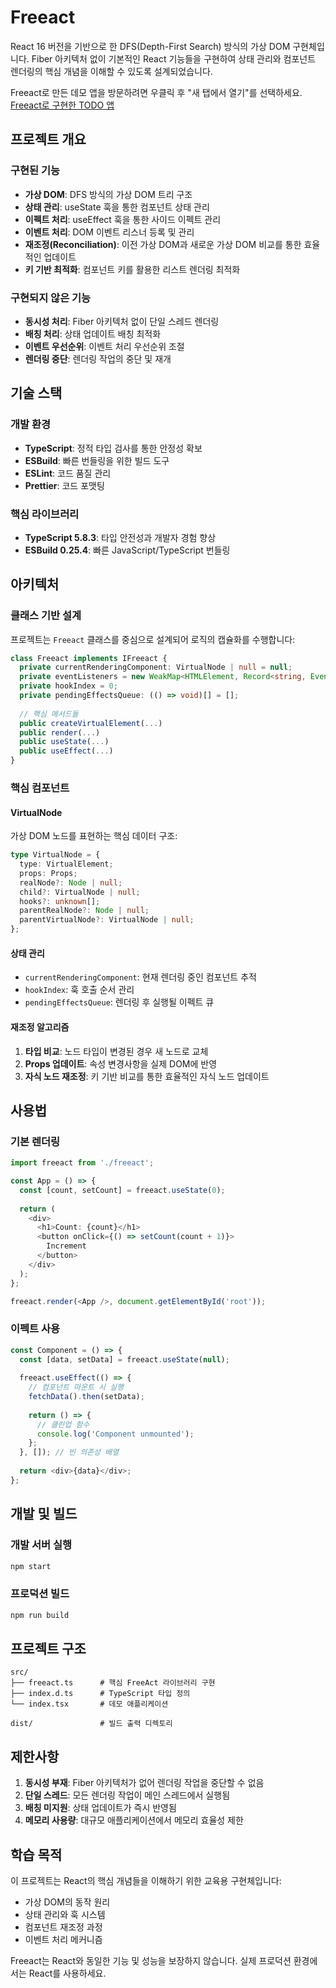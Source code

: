 # Freeact

React 16 버전을 기반으로 한 DFS(Depth-First Search) 방식의 가상 DOM 구현체입니다. Fiber 아키텍처 없이 기본적인 React 기능들을 구현하여 상태 관리와 컴포넌트 렌더링의 핵심 개념을 이해할 수 있도록 설계되었습니다.

Freeact로 만든 데모 앱을 방문하려면 우클릭 후 "새 탭에서 열기"를 선택하세요.
<a href="https://freeact.netlify.app/" target="_blank">Freeact로 구현한 TODO 앱</a>

## 프로젝트 개요

### 구현된 기능
- **가상 DOM**: DFS 방식의 가상 DOM 트리 구조
- **상태 관리**: useState 훅을 통한 컴포넌트 상태 관리
- **이펙트 처리**: useEffect 훅을 통한 사이드 이펙트 관리
- **이벤트 처리**: DOM 이벤트 리스너 등록 및 관리
- **재조정(Reconciliation)**: 이전 가상 DOM과 새로운 가상 DOM 비교를 통한 효율적인 업데이트
- **키 기반 최적화**: 컴포넌트 키를 활용한 리스트 렌더링 최적화

### 구현되지 않은 기능
- **동시성 처리**: Fiber 아키텍처 없이 단일 스레드 렌더링
- **배칭 처리**: 상태 업데이트 배칭 최적화
- **이벤트 우선순위**: 이벤트 처리 우선순위 조절
- **렌더링 중단**: 렌더링 작업의 중단 및 재개

## 기술 스택

### 개발 환경
- **TypeScript**: 정적 타입 검사를 통한 안정성 확보
- **ESBuild**: 빠른 번들링을 위한 빌드 도구
- **ESLint**: 코드 품질 관리
- **Prettier**: 코드 포맷팅

### 핵심 라이브러리
- **TypeScript 5.8.3**: 타입 안전성과 개발자 경험 향상
- **ESBuild 0.25.4**: 빠른 JavaScript/TypeScript 번들링

## 아키텍처

### 클래스 기반 설계
프로젝트는 `Freeact` 클래스를 중심으로 설계되어 로직의 캡슐화를 수행합니다:

```typescript
class Freeact implements IFreeact {
  private currentRenderingComponent: VirtualNode | null = null;
  private eventListeners = new WeakMap<HTMLElement, Record<string, EventListener>>();
  private hookIndex = 0;
  private pendingEffectsQueue: (() => void)[] = [];
  
  // 핵심 메서드들
  public createVirtualElement(...)
  public render(...)
  public useState(...)
  public useEffect(...)
}
```

### 핵심 컴포넌트

#### VirtualNode
가상 DOM 노드를 표현하는 핵심 데이터 구조:
```typescript
type VirtualNode = {
  type: VirtualElement;
  props: Props;
  realNode?: Node | null;
  child?: VirtualNode | null;
  hooks?: unknown[];
  parentRealNode?: Node | null;
  parentVirtualNode?: VirtualNode | null;
};
```

#### 상태 관리
- `currentRenderingComponent`: 현재 렌더링 중인 컴포넌트 추적
- `hookIndex`: 훅 호출 순서 관리
- `pendingEffectsQueue`: 렌더링 후 실행될 이펙트 큐

#### 재조정 알고리즘
1. **타입 비교**: 노드 타입이 변경된 경우 새 노드로 교체
2. **Props 업데이트**: 속성 변경사항을 실제 DOM에 반영
3. **자식 노드 재조정**: 키 기반 비교를 통한 효율적인 자식 노드 업데이트

## 사용법

### 기본 렌더링
```typescript
import freeact from './freeact';

const App = () => {
  const [count, setCount] = freeact.useState(0);
  
  return (
    <div>
      <h1>Count: {count}</h1>
      <button onClick={() => setCount(count + 1)}>
        Increment
      </button>
    </div>
  );
};

freeact.render(<App />, document.getElementById('root'));
```

### 이펙트 사용
```typescript
const Component = () => {
  const [data, setData] = freeact.useState(null);
  
  freeact.useEffect(() => {
    // 컴포넌트 마운트 시 실행
    fetchData().then(setData);
    
    return () => {
      // 클린업 함수
      console.log('Component unmounted');
    };
  }, []); // 빈 의존성 배열
  
  return <div>{data}</div>;
};
```

## 개발 및 빌드

### 개발 서버 실행
```bash
npm start
```

### 프로덕션 빌드
```bash
npm run build
```

## 프로젝트 구조

```
src/
├── freeact.ts      # 핵심 FreeAct 라이브러리 구현
├── index.d.ts      # TypeScript 타입 정의
└── index.tsx       # 데모 애플리케이션

dist/               # 빌드 출력 디렉토리
```

## 제한사항

1. **동시성 부재**: Fiber 아키텍처가 없어 렌더링 작업을 중단할 수 없음
2. **단일 스레드**: 모든 렌더링 작업이 메인 스레드에서 실행됨
3. **배칭 미지원**: 상태 업데이트가 즉시 반영됨
4. **메모리 사용량**: 대규모 애플리케이션에서 메모리 효율성 제한

## 학습 목적

이 프로젝트는 React의 핵심 개념들을 이해하기 위한 교육용 구현체입니다:
- 가상 DOM의 동작 원리
- 상태 관리와 훅 시스템
- 컴포넌트 재조정 과정
- 이벤트 처리 메커니즘

Freeact는 React와 동일한 기능 및 성능을 보장하지 않습니다. 실제 프로덕션 환경에서는 React를 사용하세요.
